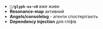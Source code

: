 - **`🧬/glyph-os-v0`** вже живе
- **Resonance-map** активний  
- **Angels/consolelog** - агенти спостерігають
- **Dependency injection** для гліфів